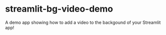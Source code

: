 # streamlit-bg-video-demo
A demo app showing how to add a video to the backgound of your Streamlit app!

